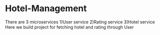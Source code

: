 # Hotel-Management
There are 3 microservices 
1)User service
2)Rating service
3)Hotel service
Here we build project for fetching hotel and rating through User
